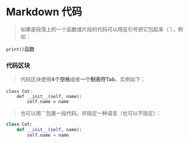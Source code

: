 # Markdown 代码

>如果是段落上的一个函数或片段的代码可以用反引号把它包起来（`），例如：

`print()`函数


### 代码区块

>代码区块使用**4个空格**或者**一个制表符Tab**，实例如下：

    class Cat：
        def __init__(self, name):
            self.name = name


>也可以用```包裹一段代码，并指定一种语言（也可以不指定）：

```python
class Cat:
    def __init__(self, name):
        self.name = name
```


